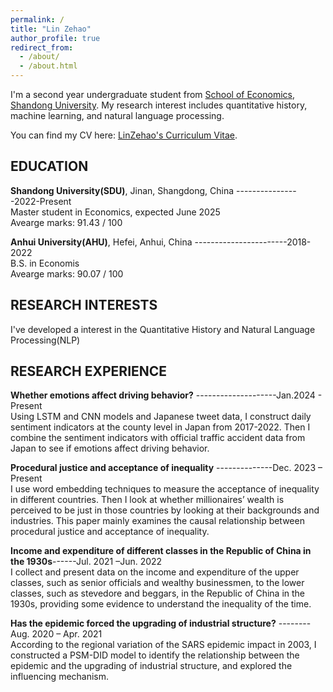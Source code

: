 ```yaml
---
permalink: /
title: "Lin Zehao"
author_profile: true
redirect_from: 
  - /about/
  - /about.html
---
```

I'm a second year undergraduate student from [School of Economics](https://www.econ.sdu.edu.cn/), [Shandong University](https://www.sdu.edu.cn/). My research interest includes quantitative history, machine learning, and natural language processing.

You can find my CV here: [LinZehao's Curriculum Vitae](../assets/curriculum_vitae.pdf).

## EDUCATION

**Shandong University(SDU)**, Jinan, Shangdong, China ----------------2022-Present  
Master student in Economics, expected June 2025  
Avearge marks: 91.43 / 100  

**Anhui University(AHU)**, Hefei, Anhui, China -----------------------2018-2022  
B.S. in Economis  
Avearge marks: 90.07 / 100  

## RESEARCH INTERESTS

I've developed a interest in the Quantitative History and Natural Language Processing(NLP)

## RESEARCH EXPERIENCE
**Whether emotions affect driving behavior?** --------------------Jan.2024 - Present  
Using LSTM and CNN models and Japanese tweet data, I construct daily sentiment indicators at the county level in Japan from 2017-2022. Then I combine the sentiment indicators with official traffic accident data from Japan to see if emotions affect driving behavior.  

**Procedural justice and acceptance of inequality** --------------Dec. 2023 – Present  
I use word embedding techniques to measure the acceptance of inequality in different countries. Then I look at whether millionaires’ wealth is perceived to be just in those countries by looking at their backgrounds and industries. This paper mainly examines the causal relationship between procedural justice and acceptance of inequality.  

**Income and expenditure of different classes in the Republic of China in the 1930s**------Jul. 2021 –Jun. 2022  
I collect and present data on the income and expenditure of the upper classes, such as senior officials and wealthy businessmen, to the lower classes, such as stevedore and beggars, in the Republic of China in the 1930s, providing some evidence to understand the inequality of the time.  

**Has the epidemic forced the upgrading of industrial structure?** --------Aug. 2020 – Apr. 2021  
According to the regional variation of the SARS epidemic impact in 2003, I constructed a PSM-DID model to identify the relationship between the epidemic and the upgrading of industrial structure, and explored the influencing mechanism.
